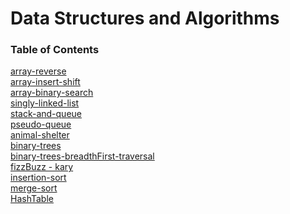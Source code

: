 # Data Structures and Algorithms

### Table of Contents

[array-reverse](./401/array-reverse/README.md)\
[array-insert-shift](./401/array-insert-shift/README.md)\
[array-binary-search](./401/array-binary-search/README.md)\
[singly-linked-list](./401/linked-list/README.md)\
[stack-and-queue](./401/stack-and-queue/README.md)\
[pseudo-queue](./401/stack-and-queue/pseudoQueue/README.md)\
[animal-shelter](./401/stack-and-queue/animal-shelter/README.md)\
[binary-trees](./401/trees/README.md)\
[binary-trees-breadthFirst-traversal](./401/trees/breadthFirst.js)\
[fizzBuzz - kary](./401/trees/kary/fizzBuzzTree.js)\
[insertion-sort](./401/insertion-sort/README.md)\
[merge-sort](./401/merge-sort/README.md)\
[HashTable](./401/hashtable/README.md)
